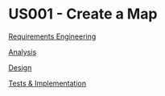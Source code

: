 # US001 - Create a Map

[Requirements Engineering](01.requirements-engineering/US001-requirements)

[Analysis](02.analysis/US001-analysis)

[Design](03.design/US006-design.md)

[Tests & Implementation](04.tests-and-implementation/US006-tests-and-implementation.md)